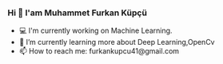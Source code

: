 
### Hi 👋 I'am Muhammet Furkan Küpçü

<ul>
      <li>💻 I'm currently working on Machine Learning.</li>
      <li>📖 I’m currently learning more about Deep Learning,OpenCv</li>
      <li>📫 How to reach me: furkankupcu41@gmail.com</li>
</ul>

